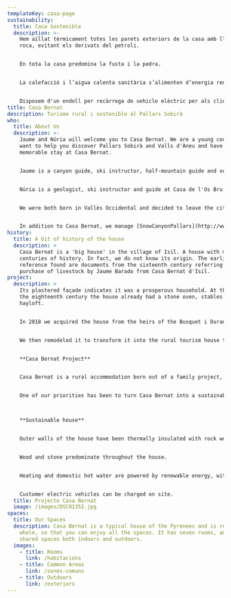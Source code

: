 ```yaml
---
templateKey: casa-page
sustainability:
  title: Casa Sostenible
  description: >-
    Hem aïllat tèrmicament totes les parets exteriors de la casa amb llana de
    roca, evitant els derivats del petroli.


    En tota la casa predomina la fusta i la pedra.


    La calefacció i l’aigua calenta sanitària s’alimenten d’energia renovable, amb estella procedent del Pallars.


    Disposem d'un endoll per recàrrega de vehicle elèctric per als clients.
title: Casa Bernat
description: Turisme rural i sostenible al Pallars Sobirà
who:
  title: About Us
  description: >-
    Jaume and Núria will welcome you to Casa Bernat. We are a young couple who
    want to help you discover Pallars Sobirà and Valls d'Àneu and have a
    memorable stay at Casa Bernat.


    Jaume is a canyon guide, ski instructor, half-mountain guide and volunteer firefighter.


    Núria is a geologist, ski instructor and guide at Casa de l'Os Bru in the Pyrenees.


    We were both born in Vallès Occidental and decided to leave the city to start our life project in Pallars.


    In addition to Casa Bernat, we manage [SnowCanyonPallars](http://www.snowcanyonpallars.com/), our small company of adventure sports and nature activities. For all ages and levels, we offer ski lessons, snowshoeing trips, canyoning, excursions, via ferrata, guide services and interpretative outings
history:
  title: A bit of history of the house
  description: >
    Casa Bernat is a 'big house' in the village of Isil. A house with many
    centuries of history. In fact, we do not know its origin. The earliest
    reference found are documents from the sixteenth century referring to the
    purchase of livestock by Jaume Barado from Casa Bernat d'Isil.
project:
  description: >
    Its plastered façade indicates it was a prosperous household. At the end of
    the eighteenth century the house already had a stone oven, stables and a
    hayloft.


    In 2018 we acquired the house from the heirs of the Busquet i Duran family, who had enjoyed it for more than 50 years as a summer house.


    We then remodeled it to transform it into the rural tourism house that it is nowadays.


    **Casa Bernat Project**


    Casa Bernat is a rural accommodation born out of a family project, with the ambition to restore and adapt the original house while keeping the essence of an old house in the Pyrenees.


    One of our priorities has been to turn Casa Bernat into a sustainable and efficient rural house, respecting the environment, the town and the people who live in it.



    **Sustainable house**


    Outer walls of the house have been thermally insulated with rock wool, avoiding petroleum derivatives.


    Wood and stone predominate throughout the house.


    Heating and domestic hot water are powered by renewable energy, with wood chips coming from Pallars.


    Customer electric vehicles can be charged on site.
  title: Projecte Casa Bernat
  image: /images/DSC01352.jpg
spaces:
  title: Our Spaces
  description: Casa Bernat is a typical house of the Pyrenees and is rented as a
    whole, so that you can enjoy all the spaces. It has seven rooms, and several
    shared spaces both indoors and outdoors.
  images:
    - title: Rooms
      link: /habitacions
    - title: Common Areas
      link: /zones-comuns
    - title: Outdoors
      link: /exteriors
---
```

